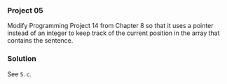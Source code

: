 ### Project 05

Modify Programming Project 14 from Chapter 8 so that it uses a pointer instead
of an integer to keep track of the current position in the array that contains
the sentence.

### Solution

See `5.c`.
